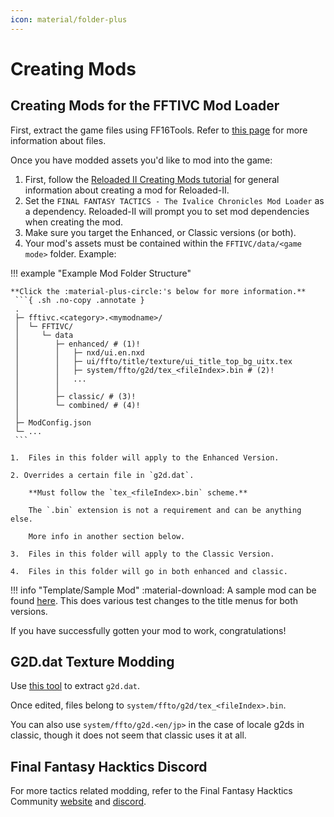 ```yaml
---
icon: material/folder-plus
---
```


# Creating Mods

## Creating Mods for the FFTIVC Mod Loader

First, extract the game files using FF16Tools. Refer to [this page](https://ffhacktics.com/wiki/FFT/TIC/PAC_Files) for more information about files.

Once you have modded assets you'd like to mod into the game:

1. First, follow the [Reloaded II Creating Mods tutorial](https://reloaded-project.github.io/Reloaded-II/CreatingMods/) for general information about creating a mod for Reloaded-II.
2. Set the `FINAL FANTASY TACTICS - The Ivalice Chronicles Mod Loader` as a dependency. Reloaded-II will prompt you to set mod dependencies when creating the mod.
3. Make sure you target the Enhanced, or Classic versions (or both).
4. Your mod's assets must be contained within the `FFTIVC/data/<game mode>` folder. Example:

!!! example "Example Mod Folder Structure"

    **Click the :material-plus-circle:'s below for more information.**
     ```{ .sh .no-copy .annotate }
     .
     ├─ fftivc.<category>.<mymodname>/
     │  └─ FFTIVC/
     │     └─ data
     │        ├─ enhanced/ # (1)!
     │        │   ├─ nxd/ui.en.nxd
     │        │   ├─ ui/ffto/title/texture/ui_title_top_bg_uitx.tex
     │        │   ├─ system/ffto/g2d/tex_<fileIndex>.bin # (2)!
     │        │   ...
     │        │
     │        ├─ classic/ # (3)!
     │        └─ combined/ # (4)!
     │
     ├─ ModConfig.json
     └─ ...
     ```

    1.  Files in this folder will apply to the Enhanced Version.

    2. Overrides a certain file in `g2d.dat`. 
    
        **Must follow the `tex_<fileIndex>.bin` scheme.**
    
        The `.bin` extension is not a requirement and can be anything else.

        More info in another section below.

    3.  Files in this folder will apply to the Classic Version.

    4.  Files in this folder will go in both enhanced and classic.

!!! info "Template/Sample Mod"
    :material-download: A sample mod can be found [here](https://github.com/Nenkai/fftivc.utility.modloader/releases/download/1.0.0/fftivc.test.samplemod.zip). This does various test changes to the title menus for both versions.

If you have successfully gotten your mod to work, congratulations!

## G2D.dat Texture Modding

Use [this tool](https://ffhacktics.com/smf/index.php?topic=13375.0) to extract `g2d.dat`.

Once edited, files belong to `system/ffto/g2d/tex_<fileIndex>.bin`.

You can also use `system/ffto/g2d.<en/jp>` in the case of locale g2ds in classic, though it does not seem that classic uses it at all.

## Final Fantasy Hacktics Discord

For more tactics related modding, refer to the Final Fantasy Hacktics Community [website](https://ffhacktics.com/) and [discord](https://discord.gg/DCRyr9DYFT).